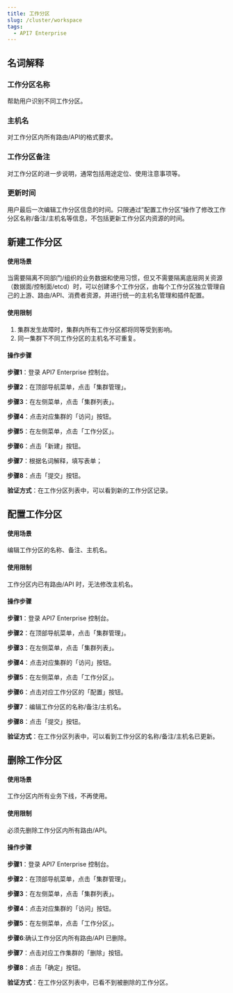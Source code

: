 ```yaml
---
title: 工作分区
slug: /cluster/workspace
tags:
  - API7 Enterprise
---
```


## 名词解释

### 工作分区名称
帮助用户识别不同工作分区。

### 主机名
对工作分区内所有路由/API的格式要求。

### 工作分区备注
对工作分区的进一步说明，通常包括用途定位、使用注意事项等。

### 更新时间
用户最后一次编辑工作分区信息的时间。只限通过”配置工作分区“操作了修改工作分区名称/备注/主机名等信息，不包括更新工作分区内资源的时间。

## 新建工作分区
#### 使用场景
当需要隔离不同部门/组织的业务数据和使用习惯，但又不需要隔离底层网关资源（数据面/控制面/etcd）时，可以创建多个工作分区，由每个工作分区独立管理自己的上游、路由/API、消费者资源，并进行统一的主机名管理和插件配置。

#### 使用限制
1. 集群发生故障时，集群内所有工作分区都将同等受到影响。
2. 同一集群下不同工作分区的主机名不可重复。

#### 操作步骤
**步骤1**：登录 API7 Enterprise 控制台。

**步骤2**：在顶部导航菜单，点击「集群管理」。

**步骤3**：在左侧菜单，点击「集群列表」。

**步骤4**：点击对应集群的「访问」按钮。

**步骤5**：在左侧菜单，点击「工作分区」。

**步骤6**：点击「新建」按钮。

**步骤7**：根据名词解释，填写表单；

**步骤8**：点击「提交」按钮。

**验证方式**：在工作分区列表中，可以看到新的工作分区记录。

## 配置工作分区
#### 使用场景
编辑工作分区的名称、备注、主机名。

#### 使用限制
工作分区内已有路由/API 时，无法修改主机名。

#### 操作步骤
**步骤1**：登录 API7 Enterprise 控制台。

**步骤2**：在顶部导航菜单，点击「集群管理」。

**步骤3**：在左侧菜单，点击「集群列表」。

**步骤4**：点击对应集群的「访问」按钮。

**步骤5**：在左侧菜单，点击「工作分区」。

**步骤6**：点击对应工作分区的「配置」按钮。

**步骤7**：编辑工作分区的名称/备注/主机名。

**步骤8**：点击「提交」按钮。

**验证方式**：在工作分区列表中，可以看到工作分区的名称/备注/主机名已更新。

## 删除工作分区
#### 使用场景
工作分区内所有业务下线，不再使用。

#### 使用限制
必须先删除工作分区内所有路由/API。

#### 操作步骤
**步骤1**：登录 API7 Enterprise 控制台。

**步骤2**：在顶部导航菜单，点击「集群管理」。

**步骤3**：在左侧菜单，点击「集群列表」。

**步骤4**：点击对应集群的「访问」按钮。

**步骤5**：在左侧菜单，点击「工作分区」。

**步骤6**:确认工作分区内所有路由/API 已删除。

**步骤7**：点击对应工作集群的「删除」按钮。

**步骤8**：点击「确定」按钮。

**验证方式**：在工作分区列表中，已看不到被删除的工作分区。
